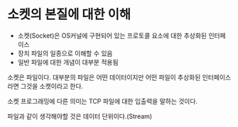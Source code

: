 # 소켓의 본질에 대한 이해
- 소켓(Socket)은 OS커널에 구현되어 있는 프로토콜 요소에 대한 추상화된 인터페이스
- 장치 파일의 일종으로 이해할 수 있음
- 일반 파일에 대한 개념이 대부분 적용됨

소켓은 파일이다. 대부분의 파일은 어떤 데이터이지만 어떤 파일이 추상화된 인터페이스라면 그것을 소켓이라고 한다.

소켓 프로그래밍에 다른 의미는 TCP 파일에 대한 입출력을 말하는 것이다.

파일과 같이 생각해야할 것은 데이터 단위이다.(Stream)
